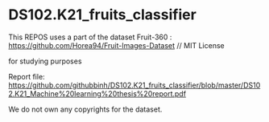 # DS102.K21_fruits_classifier

This REPOS uses a part of the dataset Fruit-360 : https://github.com/Horea94/Fruit-Images-Dataset // MIT License

for studying purposes


Report file: https://github.com/githubbinh/DS102.K21_fruits_classifier/blob/master/DS102.K21_Machine%20learning%20thesis%20report.pdf

We do not own any copyrights for the dataset.

